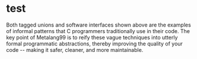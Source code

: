# test

Both tagged unions and software interfaces shown above are the examples of informal patterns that C programmers traditionally use in their code. The key point of Metalang99 is to reify these vague techniques into utterly formal programmatic abstractions, thereby improving the quality of your code -- making it safer, cleaner, and more maintainable.
